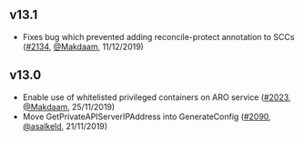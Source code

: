 ## v13.1

- Fixes bug which prevented adding reconcile-protect annotation to SCCs ([#2134](https://github.com/openshift/openshift-azure/pull/2134), [@Makdaam](https://github.com/Makdaam), 11/12/2019)

## v13.0

- Enable use of whitelisted privileged containers on ARO service ([#2023](https://github.com/openshift/openshift-azure/pull/2023), [@Makdaam](https://github.com/Makdaam), 25/11/2019)
- Move GetPrivateAPIServerIPAddress into GenerateConfig ([#2090](https://github.com/openshift/openshift-azure/pull/2090), [@asalkeld](https://github.com/asalkeld), 21/11/2019)

